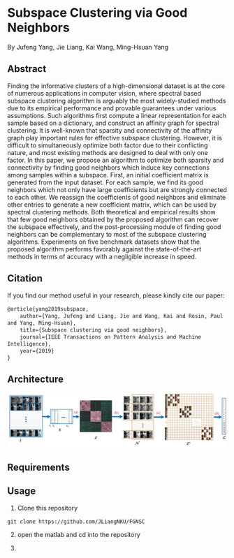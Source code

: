# Subspace Clustering via Good Neighbors

By Jufeng Yang, Jie Liang, Kai Wang, Ming-Hsuan Yang

## Abstract

Finding the informative clusters of a high-dimensional dataset is at the core of numerous applications in computer vision, where spectral based subspace clustering algorithm is arguably the most widely-studied methods due to its empirical performance and provable guarantees under various assumptions. Such algorithms first compute a linear representation for each sample based on a dictionary, and construct an affinity graph for spectral clustering. It is well-known that sparsity and connectivity of the affinity graph play important rules for effective subspace clustering. However, it is difficult to simultaneously optimize both factor due to their conflicting nature, and most existing methods are designed to deal with only one factor. In this paper, we propose an algorithm to optimize both sparsity and connectivity by finding good neighbors which induce key connections among samples within a subspace. First, an initial coefficient matrix is generated from the input dataset. For each sample, we find its good neighbors which not only have large coefficients but are strongly connected to each other. We reassign the coefficients of good neighbors and eliminate other entries to generate a new coefficient matrix, which can be used by spectral clustering methods. Both theoretical and empirical results show that few good neighbors obtained by the proposed algorithm can recover the subspace effectively, and the post-processing module of finding good neighbors can be complementary to most of the subspace clustering algorithms. Experiments on five benchmark datasets show that the proposed algorithm performs favorably against the state-of-the-art methods in terms of accuracy with a negligible increase in speed.

## Citation

If you find our method useful in your research, please kindly cite our paper:

    @article{yang2019subspace,
    	author={Yang, Jufeng and Liang, Jie and Wang, Kai and Rosin, Paul and Yang, Ming-Hsuan},
    	title={Subspace clustering via good neighbors},
    	journal={IEEE Transactions on Pattern Analysis and Machine Intelligence},
    	year={2019}
    }

## Architecture
<p align="left">
<img src="pipeline.JPG" alt="framework" width="900px">
</p>

## Requirements

## Usage

1. Clone this repository

```shell
git clone https://github.com/JLiangNKU/FGNSC
```

2. open the matlab and cd into the repository

3. 
